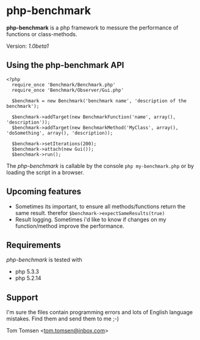 php-benchmark
===============
**php-benchmark** is a php framework to messure the performance of functions or class-methods.

Version: _1.0beta1_

Using the php-benchmark API
---------------------------

    <?php
      require_once 'Benchmark/Benchmark.php'
      require_once 'Benchmark/Observer/Gui.php'

      $benchmark = new Benchmark('benchmark name', 'description of the benchmark');
  
      $benchmark->addTarget(new BenchmarkFunction('name', array(), 'description'));
      $benchmark->addTarget(new BenchmarkMethod('MyClass', array(), 'doSomething', array(), 'description));

      $benchmark->setIterations(200);
      $benchmark->attach(new Gui());
      $benchmark->run();

 The *php-benchmark* is callable by the console `php my-benchmark.php` or by loading the script in a browser.

Upcoming features
-----------------

 - Sometimes its important, to ensure all methods/functions return the same result. 
   therefor `$benchmark->expectSameResults(true)`
 - Result logging. Sometimes i'd like to know if changes on my function/method improve the performance.

Requirements
------------
*php-benchmark* is tested with

 - php 5.3.3
 - php 5.2.14

Support
-------
I'm sure the files contain programming errors and lots of
English language mistakes. Find them and send them to me ;-)

Tom Tomsen <<tom.tomsen@inbox.com>>

